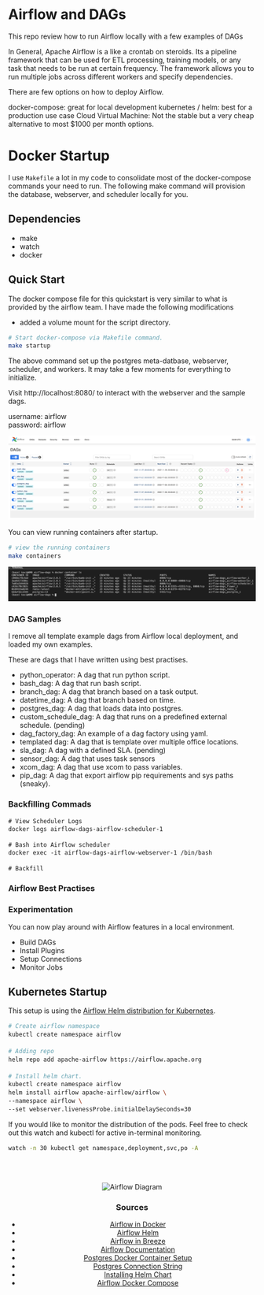 # Airflow and DAGs

This repo review how to run Airflow locally with a few examples of DAGs 

In General, Apache Airflow is a like a crontab on steroids. Its a pipeline framework that can be used for ETL processing, training models, or any task that needs to be run at certain frequency. The framework allows you to run multiple jobs across different workers and specify dependencies. 

There are few options on how to deploy Airflow.

docker-compose: great for local development
kubernetes / helm: best for a production use case
Cloud Virtual Machine: Not the stable but a very cheap alternative to most $1000 per month options.

# Docker Startup

I use `Makefile` a lot in my code to consolidate most of the docker-compose commands your need to run.  The following make command will provision the database, webserver, and scheduler locally for you. 


## Dependencies

- make
- watch
- docker

## Quick Start

The docker compose file for this quickstart is very similar to what is provided by the airflow team. I have made the following modifications

- added a volume mount for the script directory.

```bash
# Start docker-compose via Makefile command.
make startup
```

The above command set up the postgres meta-datbase, webserver, scheduler, and workers. It may take a few moments for everything to initialize.

Visit http://localhost:8080/ to interact with the webserver and the sample dags.

username: airflow  
password: airflow

![WebServer](/images/webserver.png)

You can view running containers after startup.

```bash
# view the running containers
make containers
```

![Containers](/images/running_containers.png)


### DAG Samples

I remove all template example dags from Airflow local deployment, and loaded my own examples. 

These are dags that I have written using best practises.

- python_operator: A dag that run python script.
- bash_dag: A dag that run bash script.
- branch_dag: A dag that branch based on a task output.
- datetime_dag: A dag that branch based on time.
- postgres_dag: A dag that loads data into postgres.
- custom_schedule_dag: A dag that runs on a predefined external schedule. (pending)
- dag_factory_dag: An example of a dag factory using yaml.
- templated dag: A dag that is template over multiple office locations.
- sla_dag: A dag with a defined SLA. (pending)
- sensor_dag: A dag that uses task sensors
- xcom_dag: A dag that use xcom to pass variables.
- pip_dag: A dag that export airflow pip requirements and sys paths (sneaky).


### Backfilling Commads

```
# View Scheduler Logs
docker logs airflow-dags-airflow-scheduler-1

# Bash into Airflow scheduler
docker exec -it airflow-dags-airflow-webserver-1 /bin/bash

# Backfill 

```


### Airflow Best Practises

### Experimentation

You can now play around with Airflow features in a local environment.

- Build DAGs
- Install Plugins
- Setup Connections
- Monitor Jobs

## Kubernetes Startup

This setup is using the [Airflow Helm distribution for Kubernetes](https://airflow.apache.org/docs/helm-chart/stable/index.html).

```bash
# Create airflow namespace
kubectl create namespace airflow

# Adding repo
helm repo add apache-airflow https://airflow.apache.org

# Install helm chart.
kubectl create namespace airflow
helm install airflow apache-airflow/airflow \
--namespace airflow \
--set webserver.livenessProbe.initialDelaySeconds=30
```

If you would like to monitor the distribution of the pods. Feel free to check out this watch and kubectl for active in-terminal monitoring.

```bash
watch -n 30 kubectl get namespace,deployment,svc,po -A
```

<br></br><center>
![Airflow Diagram](https://www.xenonstack.com/images/insights/xenonstack-what-is-apache-airflow.png)

### Sources

- [Airflow in Docker](https://airflow.apache.org/docs/apache-airflow/stable/start/docker.html)
- [Airflow Helm](https://github.com/apache/airflow/tree/master/chart)
- [Airflow in Breeze](https://github.com/apache/airflow/blob/master/BREEZE.rst)
- [Airflow Documentation](https://airflow.apache.org/)
- [Postgres Docker Container Setup](https://www.saltycrane.com/blog/2019/01/how-run-postgresql-docker-mac-local-development///)
- [Postgres Connection String](https://airflow.apache.org/howto/connection/postgres.html)
- [Installing Helm Chart](http://apache-airflow-docs.s3-website.eu-central-1.amazonaws.com/docs/helm-chart/latest/index.html)
- [Airflow Docker Compose](https://airflow.apache.org/docs/apache-airflow/2.4.3/docker-compose.yaml)